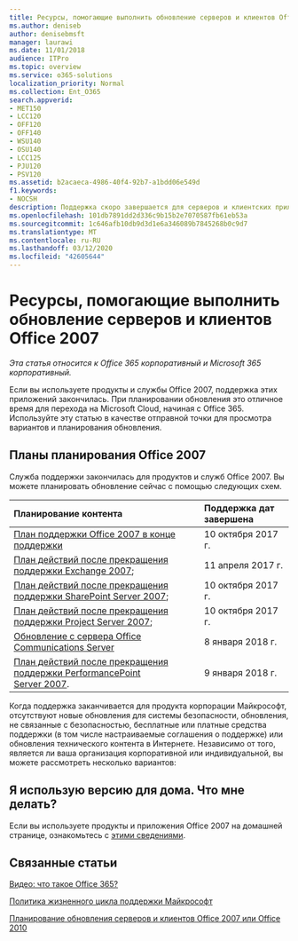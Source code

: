 ```yaml
---
title: Ресурсы, помогающие выполнить обновление серверов и клиентов Office 2007
ms.author: deniseb
author: denisebmsft
manager: laurawi
ms.date: 11/01/2018
audience: ITPro
ms.topic: overview
ms.service: o365-solutions
localization_priority: Normal
ms.collection: Ent_O365
search.appverid:
- MET150
- LCC120
- OFF120
- OFF140
- WSU140
- OSU140
- LCC125
- PJU120
- PSV120
ms.assetid: b2acaeca-4986-40f4-92b7-a1bdd06e549d
f1.keywords:
- NOCSH
description: Поддержка скоро завершается для серверов и клиентских приложений Office 2007, а настраиваемые соглашения о поддержке недоступны. Используйте эту статью, чтобы начать планирование обновления сейчас.
ms.openlocfilehash: 101db7891dd2d336c9b15b2e7070587fb61eb53a
ms.sourcegitcommit: 1c646afb10db9d3d1e6a346089b7845268b0c9d7
ms.translationtype: MT
ms.contentlocale: ru-RU
ms.lasthandoff: 03/12/2020
ms.locfileid: "42605644"
---
```

# <a name="resources-to-help-you-upgrade-from-office-2007-servers-and-clients"></a>Ресурсы, помогающие выполнить обновление серверов и клиентов Office 2007

*Эта статья относится к Office 365 корпоративный и Microsoft 365 корпоративный.*

Если вы используете продукты и службы Office 2007, поддержка этих приложений закончилась. При планировании обновления это отличное время для перехода на Microsoft Cloud, начиная с Office 365. Используйте эту статью в качестве отправной точки для просмотра вариантов и планирования обновления.
      
## <a name="office-2007-planning-roadmaps"></a>Планы планирования Office 2007
  
Служба поддержки закончилась для продуктов и служб Office 2007. Вы можете планировать обновление сейчас с помощью следующих схем.

|**Планирование контента**|**Поддержка дат завершена**|
|:-----|:-----|
|[План поддержки Office 2007 в конце поддержки](https://docs.microsoft.com/DeployOffice/office-2007-end-support-roadmap) <br/> |10 октября 2017 г.  <br/> |
|[План действий после прекращения поддержки Exchange 2007](exchange-2007-end-of-support.md); <br/> |11 апреля 2017 г.  <br/> |
|[План действий после прекращения поддержки SharePoint Server 2007](sharepoint-2007-end-of-support.md); <br/> |10 октября 2017 г.  <br/> |
|[План действий после прекращения поддержки Project Server 2007](project-server-2007-end-of-support.md); <br/> |10 октября 2017 г.  <br/> |
|[Обновление с сервера Office Communications Server](https://docs.microsoft.com/SkypeForBusiness/plan-your-deployment/upgrade) <br/> |8 января 2018 г.  <br/> |
|[План действий после прекращения поддержки PerformancePoint Server 2007](pps-2007-end-of-support.md). <br/> |9 января 2018 г.  <br/> |
   
Когда поддержка заканчивается для продукта корпорации Майкрософт, отсутствуют новые обновления для системы безопасности, обновления, не связанные с безопасностью, бесплатные или платные средства поддержки (в том числе настраиваемые соглашения о поддержке) или обновления технического контента в Интернете. Независимо от того, является ли ваша организация корпоративной или индивидуальной, вы можете рассмотреть несколько вариантов:

## <a name="im-a-home-user-what-do-i-do"></a>Я использую версию для дома. Что мне делать?

Если вы используете продукты и приложения Office 2007 на домашней странице, ознакомьтесь с [этими сведениями](plan-upgrade-previous-versions-office.md#im-a-home-user-what-do-i-do).
     
## <a name="related-topics"></a>Связанные статьи

[Видео: что такое Office 365?](https://support.office.com/article/847caf12-2589-452c-8aca-1c009797678b.aspx)
  
[Политика жизненного цикла поддержки Майкрософт](https://go.microsoft.com/fwlink/?linkid=865200)

[Планирование обновления серверов и клиентов Office 2007 или Office 2010](plan-upgrade-previous-versions-office.md)
  

